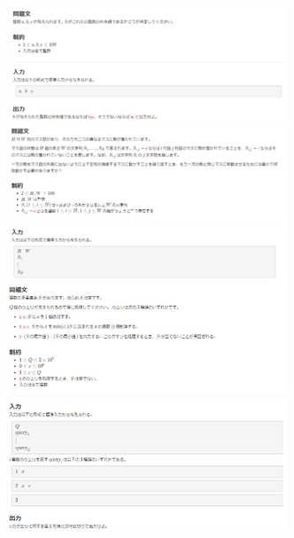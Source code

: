 ![問A](https://github.com/yuudee/Atcoder/blob/images/ABC253A.PNG)
![問B](https://github.com/yuudee/Atcoder/blob/images/ABC253B.PNG)
![問C](https://github.com/yuudee/Atcoder/blob/images/ABC253C.PNG)
